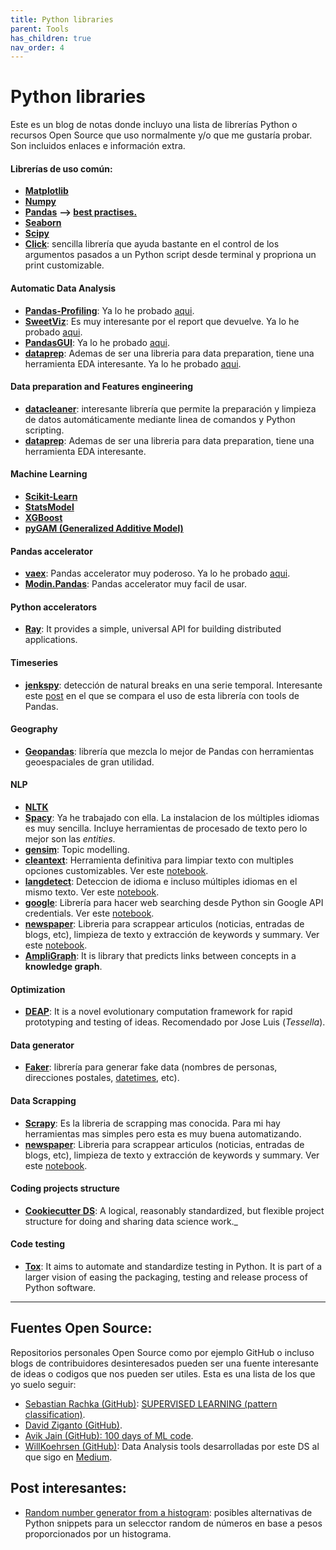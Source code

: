 ```yaml
---
title: Python libraries
parent: Tools
has_children: true
nav_order: 4
---
```


# Python libraries

Este es un blog de notas donde incluyo una lista de librerías Python o recursos Open Source que uso normalmente y/o que me gustaría probar. Son incluidos enlaces e información extra.

#### Librerías de uso común:

* [**Matplotlib**](https://matplotlib.org/stable/genindex.html)
* [**Numpy**](https://numpy.org/doc/stable/reference/index.html)
* [**Pandas**](https://pandas.pydata.org/pandas-docs/stable/reference/index.html) **--\> [best practises.](https://www.google.com/url?q=https%3A%2F%2Fsites.google.com%2Fview%2Fnotesds%2Ftools%2Ftools-librer%25C3%25ADas-python%2Fpandas-best-practises&sa=D&sntz=1&usg=AFQjCNHAkevuYwuDbGCCiHHqm_xEf1C0Sg)**
* [**Seaborn**](https://www.google.com/url?q=https%3A%2F%2Fseaborn.pydata.org%2Fapi.html&sa=D&sntz=1&usg=AFQjCNEn69NpThySqo9EmYcdDEEBoZYalQ)
* [**Scipy**](https://www.google.com/url?q=https%3A%2F%2Fdocs.scipy.org%2Fdoc%2Fscipy%2Freference%2Fsearch.html%3Fq%3D&sa=D&sntz=1&usg=AFQjCNGNXBUPdYUxISTCIaC-aIrDOQxvyw)
* [**Click**](http://www.google.com/url?q=http%3A%2F%2Fclick.pocoo.org%2F5%2F&sa=D&sntz=1&usg=AFQjCNGrBm4ncdPVx7gzt80rrQXO0WaEPQ): sencilla librería que ayuda bastante en el control de los argumentos pasados a un Python script desde terminal y propriona un print customizable.

#### Automatic Data Analysis

* [**Pandas-Profiling**](https://pypi.org/project/pandas-profiling/): Ya lo he probado [aqui](https://github.com/jmquintana79/utilsDS/blob/master/notebooks/analysis/autoEDA/notebook-auto_eda-pandas_profiling.ipynb).
* [**SweetViz**](https://www.analyticsvidhya.com/blog/2021/01/making-exploratory-data-analysis-sweeter-with-sweetviz-2-0/): Es muy interesante por el report que devuelve. Ya lo he probado [aqui](https://github.com/jmquintana79/utilsDS/blob/master/notebooks/analysis/autoEDA/notebook-auto_eda-SweetViz.ipynb).
* [**PandasGUI**](https://pypi.org/project/pandasgui/): Ya lo he probado [aqui](https://github.com/jmquintana79/utilsDS/blob/master/notebooks/analysis/autoEDA/notebook-auto_eda-PandasGUI.ipynb).
* [**dataprep**](https://pypi.org/project/dataprep/): Ademas de ser una libreria para data preparation, tiene una herramienta EDA interesante. Ya lo he probado [aqui](https://github.com/jmquintana79/utilsDS/blob/master/notebooks/analysis/autoEDA/notebook-auto_eda-dataprep.ipynb). 

#### Data preparation and Features engineering

* [**datacleaner**](https://www.google.com/url?q=https%3A%2F%2Fgithub.com%2Frhiever%2Fdatacleaner&sa=D&sntz=1&usg=AFQjCNE3HhQ488Ybd0bU3FsEdQwlg4WlyQ): interesante librería que permite la preparación y limpieza de datos automáticamente mediante linea de comandos y Python scripting.
* [**dataprep**](https://pypi.org/project/dataprep/): Ademas de ser una libreria para data preparation, tiene una herramienta EDA interesante. 

#### Machine Learning

* [**Scikit-Learn**](http://www.google.com/url?q=http%3A%2F%2Fscikit-learn.org%2Fstable%2Fdocumentation.html&sa=D&sntz=1&usg=AFQjCNHOVAg7ULuWmkOPJd1pum6jEzmmIg)
* [**StatsModel**](https://www.google.com/url?q=https%3A%2F%2Fwww.statsmodels.org%2Fstable%2Fsearch.html%3Fq%3D&sa=D&sntz=1&usg=AFQjCNH9uXR-pz0x5O5nAk-63L5s5_gZjA)
* [**XGBoost**](https://www.google.com/url?q=https%3A%2F%2Fxgboost.readthedocs.io%2Fen%2Flatest%2F&sa=D&sntz=1&usg=AFQjCNEuAmKqjZ1SXVK7X1RAeWAgYqJz8g)
* [**pyGAM (Generalized Additive Model)**](https://www.google.com/url?q=https%3A%2F%2Fgithub.com%2Fdswah%2FpyGAM&sa=D&sntz=1&usg=AFQjCNF4-1eSGyXPfYO8OqYRUPR391vsLA)

#### Pandas accelerator

* [**vaex**](https://vaex.io/docs/index.html): Pandas accelerator muy poderoso. Ya lo he probado [aqui](https://github.com/jmquintana79/utilsDS/blob/master/notebooks/pandas_accelerators/overview-vaex.ipynb).
* [**Modin.Pandas**](https://www.google.com/url?q=https%3A%2F%2Fmodin.readthedocs.io%2Fen%2Flatest%2F&sa=D&sntz=1&usg=AFQjCNG29bwPv-t4T-FASNQTfPKRkXXZPA): Pandas accelerator muy facil de usar. 

#### Python accelerators 

* [**Ray**](https://pypi.org/project/ray/#description): It provides a simple, universal API for building distributed applications.

#### Timeseries

* [**jenkspy**](https://www.google.com/url?q=https%3A%2F%2Fgithub.com%2Fmthh%2Fjenkspy&sa=D&sntz=1&usg=AFQjCNHaCDdcyLpnTu4SRuX_dvS_Lw2j4Q): detección de natural breaks en una serie temporal. Interesante este [post](https://www.google.com/url?q=https%3A%2F%2Fpbpython.com%2Fnatural-breaks.html&sa=D&sntz=1&usg=AFQjCNGiJqjfI5Wp3qqH8tshXyF4aIJXnQ) en el que se compara el uso de esta librería con tools de Pandas.

#### Geography

* [**Geopandas**](https://www.google.com/url?q=https%3A%2F%2Fgeopandas.org%2F&sa=D&sntz=1&usg=AFQjCNG87v8Dh8eUFsFQbA4CW9K9ik6d-A): librería que mezcla lo mejor de Pandas con herramientas geoespaciales de gran utilidad.

#### NLP

* [**NLTK**](https://www.google.com/url?q=https%3A%2F%2Fwww.nltk.org%2F&sa=D&sntz=1&usg=AFQjCNEnV2KI7wCOl3HrUNd8f-_5Aj-gYw)
* [**Spacy**](https://www.google.com/url?q=https%3A%2F%2Fspacy.io%2F&sa=D&sntz=1&usg=AFQjCNFBGy33uUWn3gdYH_f6alIIPOCmWg): Ya he trabajado con ella. La instalacion de los múltiples idiomas es muy sencilla. Incluye herramientas de procesado de texto pero lo mejor son las *entities*.
* [**gensim**](https://www.google.com/url?q=https%3A%2F%2Fradimrehurek.com%2Fgensim%2F&sa=D&sntz=1&usg=AFQjCNG0xOWIYifNbrTugl9kKJmtKz8_-Q): Topic modelling.
* [**cleantext**](https://pypi.org/project/cleantext/): Herramienta definitiva para limpiar texto con multiples opciones customizables. Ver este [notebook](https://github.com/jmquintana79/utilsDS/blob/master/notebooks/nlp/text_cleaning-with_cleantext-multilanguage.ipynb).
* [**langdetect**](https://pypi.org/project/langdetect/): Deteccion de idioma e incluso múltiples idiomas en el mismo texto. Ver este [notebook](https://github.com/jmquintana79/utilsDS/blob/master/notebooks/nlp/language_detection-with_langdetect.ipynb).
* [**google**](https://www.geeksforgeeks.org/performing-google-search-using-python-code/): Librería para hacer web searching desde Python sin Google API credentials. Ver este [notebook](https://github.com/jmquintana79/utilsDS/blob/master/notebooks/nlp/web_search-google_library.ipynb).
* [**newspaper**](https://github.com/codelucas/newspaper/): Libreria para scrappear articulos (noticias, entradas de blogs, etc), limpieza de texto y extracción de keywords y summary. Ver este [notebook](https://github.com/jmquintana79/utilsDS/blob/master/notebooks/nlp/scrapping_website-with_newspaper.ipynb).
* [**AmpliGraph**](https://docs.ampligraph.org/en/1.4.0/index.html): It is library that predicts links between concepts in a **knowledge graph**.

#### Optimization

* [**DEAP**](https://pypi.org/project/deap/): It is a novel evolutionary computation framework for rapid prototyping and testing of ideas. Recomendado por Jose Luis (*Tessella*).

#### Data generator

* [**Faker**](https://www.google.com/url?q=https%3A%2F%2Ffaker.readthedocs.io%2Fen%2Fmaster%2F&sa=D&sntz=1&usg=AFQjCNGxGzheSD7VCHi_YsjMPdiHk3zyPg): librería para generar fake data (nombres de personas, direcciones postales, [datetimes](https://www.google.com/url?q=https%3A%2F%2Ffaker.readthedocs.io%2Fen%2Fmaster%2Fproviders%2Ffaker.providers.date_time.html&sa=D&sntz=1&usg=AFQjCNFwPJZ5e3BvJDnJKeIDOOD-34d0WA), etc).

#### Data Scrapping

* [**Scrapy**](https://www.google.com/url?q=https%3A%2F%2Fscrapy.org%2F&sa=D&sntz=1&usg=AFQjCNHYCKo7_ZGg2yyhBAw-nah_QTwdGQ): Es la libreria de scrapping mas conocida. Para mi hay herramientas mas simples pero esta es muy buena automatizando.
* [**newspaper**](https://github.com/codelucas/newspaper/): Libreria para scrappear articulos (noticias, entradas de blogs, etc), limpieza de texto y extracción de keywords y summary. Ver este [notebook](https://github.com/jmquintana79/utilsDS/blob/master/notebooks/nlp/scrapping_website-with_newspaper.ipynb).

#### Coding projects structure

* [**Cookiecutter DS**](https://drivendata.github.io/cookiecutter-data-science/): A logical, reasonably standardized, but flexible project structure for doing and sharing data science work._

#### Code testing

* [**Tox**](https://tox.wiki/en/latest/): It aims to automate and standardize testing in Python. It is part of a larger vision of easing the packaging, testing and release process of Python software.

---

## Fuentes Open Source:

Repositorios personales Open Source como por ejemplo GitHub o incluso blogs de contribuidores desinteresados pueden ser una fuente interesante de ideas o codigos que nos pueden ser utiles. Esta es una lista de los que yo suelo seguir:

* [Sebastian Rachka (GitHub)](https://www.google.com/url?q=https%3A%2F%2Fgithub.com%2Frasbt&sa=D&sntz=1&usg=AFQjCNEkURk7zJ9-mCVLwBpCv0JzJwO0cA): [SUPERVISED LEARNING (pattern classification)](https://www.google.com/url?q=https%3A%2F%2Fgithub.com%2Frasbt%2Fpattern_classification&sa=D&sntz=1&usg=AFQjCNGuC6NmldJyYnTvnLkI4ztAvdeXMA).
* [David Ziganto (GitHub)](https://www.google.com/url?q=https%3A%2F%2Fgithub.com%2Fdziganto&sa=D&sntz=1&usg=AFQjCNFCgm-azNHNhnRdSD1beqG4CV9O1g).
* [Avik Jain (GitHub): 100 days of ML code](https://www.google.com/url?q=https%3A%2F%2Fgithub.com%2FAvik-Jain%2F100-Days-Of-ML-Code&sa=D&sntz=1&usg=AFQjCNGEXoElLRNmvem4KkYdzLlboiBxNA).
* [WillKoehrsen (GitHub)](https://www.google.com/url?q=https%3A%2F%2Fgithub.com%2FWillKoehrsen%2FData-Analysis&sa=D&sntz=1&usg=AFQjCNGjPyoJT5iQh9G6QTfbJkLtM52wyA): Data Analysis tools desarrolladas por este DS al que sigo en [Medium](https://www.google.com/url?q=https%3A%2F%2Fmedium.com%2F%40williamkoehrsen&sa=D&sntz=1&usg=AFQjCNHhZwW-VnJas7m6h1WWoeI7TSXQrQ).

## Post interesantes:

* [Random number generator from a histogram](https://www.google.com/url?q=https%3A%2F%2Fstackoverflow.com%2Fquestions%2F17821458%2Frandom-number-from-histogram&sa=D&sntz=1&usg=AFQjCNFdbNHa9FvD_oSgJadGVaFkaL03yg): posibles alternativas de Python snippets para un selecctor random de números en base a pesos proporcionados por un histograma.